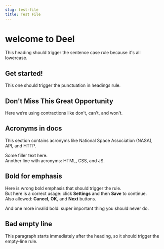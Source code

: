 ```yaml
---
slug: test-file
title: Test File
---
```


# welcome to Deel

This heading should trigger the sentence case rule because it's all lowercase.

## Get started!

This one should trigger the punctuation in headings rule.

## Don't Miss This Great Opportunity

Here we’re using contractions like don't, can't, and won't.

## Acronyms in docs

This section contains acronyms like National Space Association (NASA), API, and HTTP.

Some filler text here.  
Another line with acronyms: HTML, CSS, and JS.

## Bold for emphasis

Here is wrong bold emphasis that should trigger the rule.  
But here is a correct usage: click **Settings** and then **Save** to continue.  
Also allowed: **Cancel**, **OK**, and **Next** buttons.

And one more invalid bold: super important thing you should never do.

## Bad empty line

This paragraph starts immediately after the heading, so it should trigger the empty-line rule.
